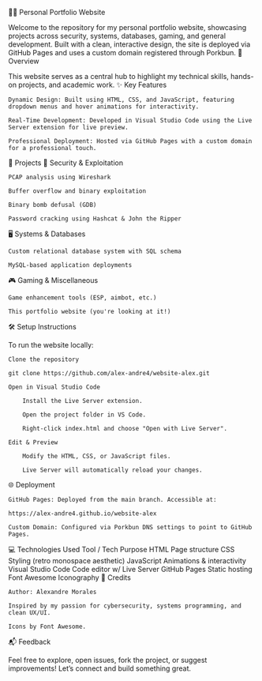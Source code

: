 🧑‍💻 Personal Portfolio Website

Welcome to the repository for my personal portfolio website, showcasing projects across security, systems, databases, gaming, and general development. Built with a clean, interactive design, the site is deployed via GitHub Pages and uses a custom domain registered through Porkbun.
📌 Overview

This website serves as a central hub to highlight my technical skills, hands-on projects, and academic work.
✨ Key Features

    Dynamic Design: Built using HTML, CSS, and JavaScript, featuring dropdown menus and hover animations for interactivity.

    Real-Time Development: Developed in Visual Studio Code using the Live Server extension for live preview.

    Professional Deployment: Hosted via GitHub Pages with a custom domain for a professional touch.

🚀 Projects
🔐 Security & Exploitation

    PCAP analysis using Wireshark

    Buffer overflow and binary exploitation

    Binary bomb defusal (GDB)

    Password cracking using Hashcat & John the Ripper

🖥️ Systems & Databases

    Custom relational database system with SQL schema

    MySQL-based application deployments

🎮 Gaming & Miscellaneous

    Game enhancement tools (ESP, aimbot, etc.)

    This portfolio website (you're looking at it!)

🛠️ Setup Instructions

To run the website locally:

    Clone the repository

    git clone https://github.com/alex-andre4/website-alex.git

    Open in Visual Studio Code

        Install the Live Server extension.

        Open the project folder in VS Code.

        Right-click index.html and choose "Open with Live Server".

    Edit & Preview

        Modify the HTML, CSS, or JavaScript files.

        Live Server will automatically reload your changes.

🌐 Deployment

    GitHub Pages: Deployed from the main branch. Accessible at:

    https://alex-andre4.github.io/website-alex

    Custom Domain: Configured via Porkbun DNS settings to point to GitHub Pages.

💻 Technologies Used
Tool / Tech	Purpose
HTML	Page structure
CSS	Styling (retro monospace aesthetic)
JavaScript	Animations & interactivity
Visual Studio Code	Code editor w/ Live Server
GitHub Pages	Static hosting
Font Awesome	Iconography
🙌 Credits

    Author: Alexandre Morales

    Inspired by my passion for cybersecurity, systems programming, and clean UX/UI.

    Icons by Font Awesome.

📬 Feedback

Feel free to explore, open issues, fork the project, or suggest improvements!
Let’s connect and build something great.
